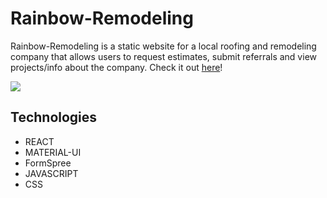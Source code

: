 # Rainbow-Remodeling

Rainbow-Remodeling is a static website for a local roofing and remodeling company that allows users to request estimates, submit referrals and view projects/info about the company. Check it out <a href="https://rainbowremodelingroofing.com">here</a>!

![](public/rainbow-remodeling.gif)

## Technologies

- REACT
- MATERIAL-UI
- FormSpree
- JAVASCRIPT
- CSS
